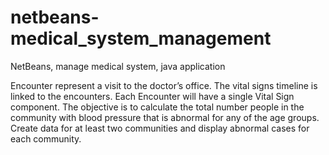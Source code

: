 # netbeans-medical_system_management
NetBeans, manage medical system, java application

Encounter represent a visit to the doctor’s office. 
The vital signs timeline is linked to the encounters. 
Each Encounter will have a single Vital Sign component.
The objective is to calculate the total number people in the community with blood pressure that is abnormal for any of the age groups. Create data for at least two communities and display abnormal cases for each community.
